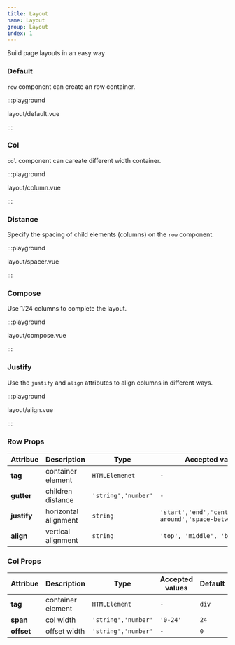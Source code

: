 ```yaml
---
title: Layout
name: Layout
group: Layout
index: 1
---
```


Build page layouts in an easy way

### Default

`row` component can create an row container.

:::playground

layout/default.vue

:::

### Col

`col` component can careate different width container.

:::playground

layout/column.vue

:::

### Distance

Specify the spacing of child elements (columns) on the `row` component.

:::playground

layout/spacer.vue

:::

### Compose

Use 1/24 columns to complete the layout.

:::playground

layout/compose.vue

:::

### Justify

Use the `justify` and `align` attributes to align columns in different ways.

:::playground

layout/align.vue

:::

### Row Props

| Attribue    | Description          | Type                | Accepted values                                          | Default |
| ----------- | -------------------- | ------------------- | -------------------------------------------------------- | ------- |
| **tag**     | container element    | `HTMLElemenet`      | `-`                                                      | `div`   |
| **gutter**  | children distance    | `'string','number'` | `-`                                                      | `0`     |
| **justify** | horizontal alignment | `string`            | `'start','end','center','space-around','space-between',` | `start` |
| **align**   | vertical alignment   | `string`            | `'top', 'middle', 'bottom'`                              | `top`   |

### Col Props

| Attribue   | Description       | Type                | Accepted values | Default |
| ---------- | ----------------- | ------------------- | --------------- | ------- |
| **tag**    | container element | `HTMLElement`       | `-`             | `div`   |
| **span**   | col width         | `'string','number'` | `'0-24'`        | `24`    |
| **offset** | offset width      | `'string','number'` | `-`             | `0`     |
